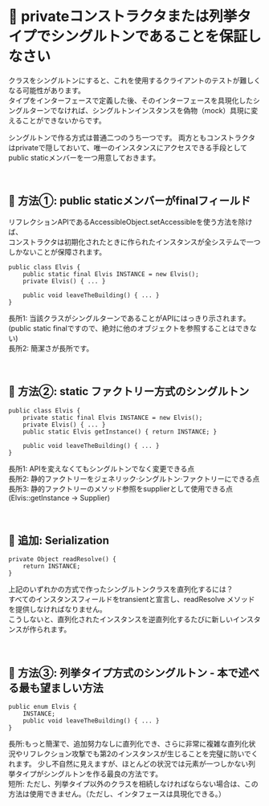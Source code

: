 # 🔑 privateコンストラクタまたは列挙タイプでシングルトンであることを保証しなさい

クラスをシングルトンにすると、これを使用するクライアントのテストが難しくなる可能性があります。<br>
タイプをインターフェースで定義した後、そのインターフェースを具現化したシングルターンでなければ、シングルトンインスタンスを偽物（mock）具現に変えることができないからです。

シングルトンで作る方式は普通二つのうち一つです。
両方ともコンストラクタはprivateで隠しておいて、唯一のインスタンスにアクセスできる手段としてpublic staticメンバーを一つ用意しておきます。

<br>

## 📌 方法①: public staticメンバーがfinalフィールド
リフレクションAPIであるAccessibleObject.setAccessibleを使う方法を除けば、<br>
コンストラクタは初期化されたときに作られたインスタンスが全システムで一つしかないことが保障されます。
```
public class Elvis {
    public static final Elvis INSTANCE = new Elvis();
    private Elvis() { ... }
    
    public void leaveTheBuilding() { ... }
}
```
長所1: 当該クラスがシングルターンであることがAPIにはっきり示されます。(public static finalですので、絶対に他のオブジェクトを参照することはできない)<br>
長所2: 簡潔さが長所です。

<br>

## 📌 方法②: static ファクトリー方式のシングルトン
```
public class Elvis {
    private static final Elvis INSTANCE = new Elvis();
    private Elvis() { ... }
    public static Elvis getInstance() { return INSTANCE; }
    
    public void leaveTheBuilding() { ... }
}
```
長所1: APIを変えなくてもシングルトンでなく変更できる点<br>
長所2: 静的ファクトリーをジェネリック·シングルトン·ファクトリーにできる点<br>
長所3: 静的ファクトリーのメソッド参照をsupplierとして使用できる点(Elvis::getInstance → Supplier<Elvis>)<br>

<br>

## 📌 追加: Serialization
```
private Object readResolve() {
    return INSTANCE;
}
```
上記のいずれかの方式で作ったシングルトンクラスを直列化するには？<br>
すべてのインスタンスフィールドをtransientと宣言し、readResolve メソッドを提供しなければなりません。<br>
こうしないと、直列化されたインスタンスを逆直列化するたびに新しいインスタンスが作られます。

<br>

## 📌 方法③: 列挙タイプ方式のシングルトン - 本で述べる最も望ましい方法
```
public enum Elvis {
    INSTANCE;
    public void leaveTheBuilding() { ... }
}
```
長所:もっと簡潔で、追加努力なしに直列化でき、さらに非常に複雑な直列化状況やリフレクション攻撃でも第2のインスタンスが生じることを完璧に防いでくれます。
少し不自然に見えますが、ほとんどの状況では元素が一つしかない列挙タイプがシングルトンを作る最良の方法です。<br>
短所: ただし、列挙タイプ以外のクラスを相続しなければならない場合は、この方法は使用できません。（ただし、インタフェースは具現化できる。）

<br>